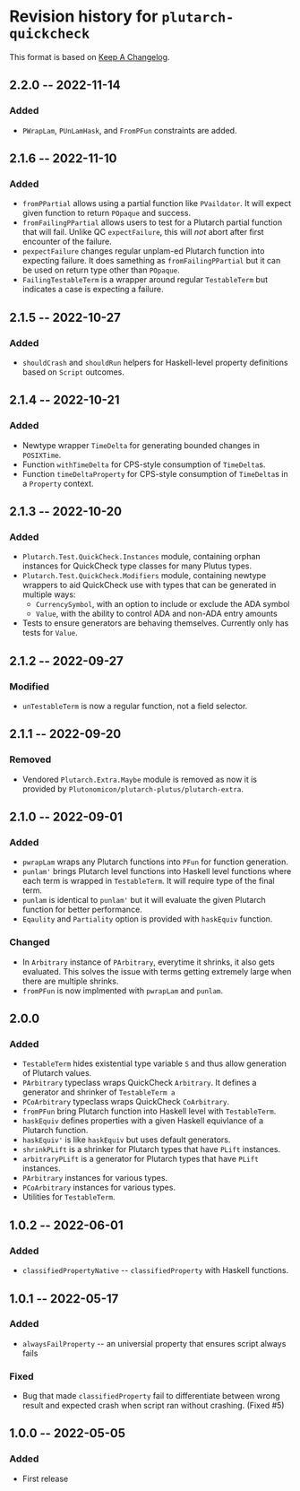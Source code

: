 # Revision history for `plutarch-quickcheck`

This format is based on [Keep A Changelog](https://keepachangelog.com/en/1.0.0).

## 2.2.0 -- 2022-11-14

### Added

* `PWrapLam`, `PUnLamHask`, and `FromPFun` constraints are added.

## 2.1.6 -- 2022-11-10

### Added

* `fromPPartial` allows using a partial function like `PVaildator`. It will
  expect given function to return `POpaque` and success.
* `fromFailingPPartial` allows users to test for a Plutarch partial function
  that will fail. Unlike QC `expectFailure`, this will *not* abort after first
  encounter of the failure.
* `pexpectFailure` changes regular unplam-ed Plutarch function into expecting
  failure. It does samething as `fromFailingPPartial` but it can be used on
  return type other than `POpaque`.
* `FailingTestableTerm` is a wrapper around regular `TestableTerm` but indicates
  a case is expecting a failure.

## 2.1.5 -- 2022-10-27

### Added

* `shouldCrash` and `shouldRun` helpers for Haskell-level property definitions
  based on `Script` outcomes.

## 2.1.4 -- 2022-10-21

### Added

* Newtype wrapper `TimeDelta` for generating bounded changes in `POSIXTime`.
* Function `withTimeDelta` for CPS-style consumption of `TimeDelta`s.
* Function `timeDeltaProperty` for CPS-style consumption of `TimeDelta`s in a
  `Property` context.

## 2.1.3 -- 2022-10-20

### Added

* `Plutarch.Test.QuickCheck.Instances` module, containing orphan instances for
  QuickCheck type classes for many Plutus types.
* `Plutarch.Test.QuickCheck.Modifiers` module, containing newtype wrappers to
  aid QuickCheck use with types that can be generated in multiple ways:
  * `CurrencySymbol`, with an option to include or exclude the ADA symbol
  * `Value`, with the ability to control ADA and non-ADA entry amounts
* Tests to ensure generators are behaving themselves. Currently only has tests
  for `Value`.

## 2.1.2 -- 2022-09-27

### Modified

* `unTestableTerm` is now a regular function, not a field selector.

## 2.1.1 -- 2022-09-20

### Removed

* Vendored `Plutarch.Extra.Maybe` module is removed as now it is provided by
  `Plutonomicon/plutarch-plutus/plutarch-extra`.

## 2.1.0 -- 2022-09-01

### Added

* `pwrapLam` wraps any Plutarch functions into `PFun` for function generation.
* `punlam'` brings Plutarch level functions into Haskell level functions where
  each term is wrapped in `TestableTerm`. It will require type of the final term.
* `punlam` is identical to `punlam'` but it will evaluate the given Plutarch function
  for better performance.
* `Eqaulity` and `Partiality` option is provided with `haskEquiv` function.

### Changed

* In `Arbitrary` instance of `PArbitrary`, everytime it shrinks, it also gets evaluated.
  This solves the issue with terms getting extremely large when there are multiple shrinks.
* `fromPFun` is now implmented with `pwrapLam` and `punlam`.

## 2.0.0

### Added

* `TestableTerm` hides existential type variable `S` and thus allow generation of
  Plutarch values.
* `PArbitrary` typeclass wraps QuickCheck `Arbitrary`. It defines a generator and shrinker
  of `TestableTerm a`
* `PCoArbitrary` typeclass wraps QuickCheck `CoArbitrary`.
* `fromPFun` bring Plutarch function into Haskell level with `TestableTerm`.
* `haskEquiv` defines properties with a given Haskell equivlance of a Plutarch function.
* `haskEquiv'` is like `haskEquiv` but uses default generators.
* `shrinkPLift` is a shrinker for Plutarch types that have `PLift` instances.
* `arbitraryPLift` is a generator for Plutarch types that have `PLift` instances.
* `PArbitrary` instances for various types.
* `PCoArbitrary` instances for various types.
* Utilities for `TestableTerm`.

## 1.0.2 -- 2022-06-01

### Added

* `classifiedPropertyNative` -- `classifiedProperty` with Haskell functions.

## 1.0.1 -- 2022-05-17

### Added

* `alwaysFailProperty` -- an universial property that ensures script always fails

### Fixed

* Bug that made `classifiedProperty` fail to differentiate between
  wrong result and expected crash when script ran without
  crashing. (Fixed #5)

## 1.0.0 -- 2022-05-05

### Added

* First release
